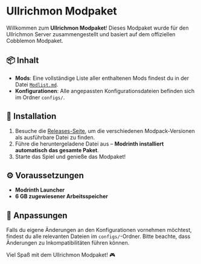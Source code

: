 # Ullrichmon Modpaket

Willkommen zum **Ullrichmon Modpaket**! Dieses Modpaket wurde für den Ullrichmon Server zusammengestellt und basiert auf dem offiziellen Cobblemon Modpaket.

## 📦 Inhalt
- **Mods**: Eine vollständige Liste aller enthaltenen Mods findest du in der Datei [`Modlist.md`](ModList.md).
- **Konfigurationen**: Alle angepassten Konfigurationsdateien befinden sich im Ordner `configs/`.

## 📜 Installation
1. Besuche die [Releases-Seite](https://github.com/CptGummiball/Ullrichmon-Modpack/releases), um die verschiedenen Modpack-Versionen als ausführbare Datei zu finden.
2. Führe die heruntergeladene Datei aus – **Modrinth installiert automatisch das gesamte Paket**.
3. Starte das Spiel und genieße das Modpaket!

## ⚙️ Voraussetzungen
- **Modrinth Launcher**
- **6 GB zugewiesener Arbeitsspeicher**

## 🔧 Anpassungen
Falls du eigene Änderungen an den Konfigurationen vornehmen möchtest, findest du alle relevanten Dateien im `configs/`-Ordner. Bitte beachte, dass Änderungen zu Inkompatibilitäten führen können.

Viel Spaß mit dem Ullrichmon Modpaket! 🎮
